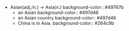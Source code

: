 - Asian(adj./n.) -> Asia(n.)
  background-color:: #49767b
	- an Asian
	  background-color:: #497d46
	- an Asian country
	  background-color:: #497d46
	- China is in Asia.
	  background-color:: #264c9b